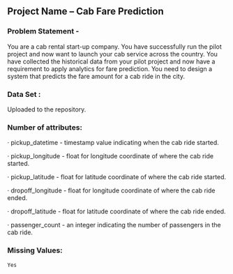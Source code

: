## Project Name – Cab Fare Prediction

### Problem Statement -

  You are a cab rental start-up company. You have successfully run the pilot project and
  now want to launch your cab service across the country. You have collected the
  historical data from your pilot project and now have a requirement to apply analytics for
  fare prediction. You need to design a system that predicts the fare amount for a cab ride
  in the city.

### Data Set :
   Uploaded to the repository.
 
 ### Number of attributes:
 
   · pickup_datetime - timestamp value indicating when the cab ride started.
   
   · pickup_longitude - float for longitude coordinate of where the cab ride started.
   
   · pickup_latitude - float for latitude coordinate of where the cab ride started.
   
   · dropoff_longitude - float for longitude coordinate of where the cab ride ended.
   
   · dropoff_latitude - float for latitude coordinate of where the cab ride ended.
   
   · passenger_count - an integer indicating the number of passengers in the cab ride.

### Missing Values:
    Yes
    
